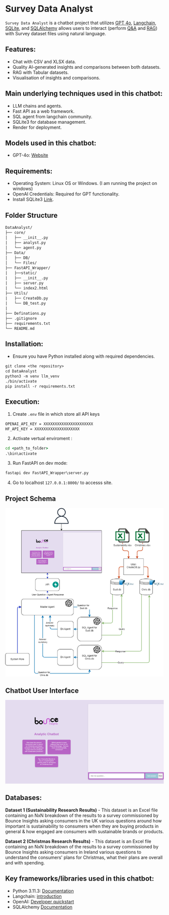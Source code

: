 # Survey Data Analyst


`Survey Data Analyst` is a chatbot project that utilizes <u>GPT 4o</u>, <u>Langchain</u>, <u>SQLite</u>, and <u>SQLAlchemy</u> allows users to interact (perform <u>Q&A</u> and <u>RAG</u>) with Survey dataset files using natural language. 



## Features:

- Chat with CSV and XLSX data.
- Quality AI-generated insights and comparisons between both datasets.
- RAG with Tabular datasets.
- Visualisation of insights and comparisons.



## Main underlying techniques used in this chatbot:
- LLM chains and agents.
- Fast API as a web framework.
- SQL agent from langchain community.
- SQLite3 for database management.
- Render for deployment.

## Models used in this chatbot:
- GPT-4o: [Website](https://platform.openai.com/docs/models)

## Requirements:
- Operating System: Linux OS or Windows. (I am running the project on windows)
- OpenAI Credentials: Required for GPT functionality.
- Install SQLite3 [Link](https://www.sqlite.org/download.html).

## Folder Structure
```
DataAnalyst/
├── core/
│   ├── __init__.py
|   ├── analyst.py
│   └── agent.py
├── Data/
│   ├── DB/
│   └── Files/
├── FastAPI_Wrapper/
|   ├──static/
|   ├── __init__.py
|   ├── server.py
|   └── index2.html
├── Utils/
|   ├── CreateDb.py
|   └── DB_test.py
|
├── Definations.py
├── .gitignore
├── requirements.txt
└── README.md
```


## Installation:
- Ensure you have Python installed along with required dependencies.
```
git clone <the repository>
cd DataAnalyst
python3 -m venv llm_venv
./bin/activate
pip install -r requirements.txt
```
## Execution:

1. Create `.env` file in which store all API keys 
```
OPENAI_API_KEY = XXXXXXXXXXXXXXXXXXXXXX
HF_API_KEY = XXXXXXXXXXXXXXXXXXXX
```

2. Activate vertual enviroment :

```cmd
cd <path_to_folder>
.\bin\activate
```

3. Run FastAPI on dev mode:
```cmd
fastapi dev FastAPI_Wrapper\server.py
```

4. Go to localhost ``127.0.0.1:8000/`` to accesss site.



## Project Schema
<div align="center">
  <img src="images/SQLagent.png" alt="Schema">
</div>

## Chatbot User Interface
<div align="center">
  <img src="images/frontpage.png" alt="ChatBot UI">
</div>

## Databases:
**Dataset 1 (Sustainability Research Results)** - This dataset is an Excel file containing an NxN
breakdown of the results to a survey commissioned by Bounce Insights asking consumers in the
UK various questions around how important is sustainability to consumers when they are buying
products in general & how engaged are consumers with sustainable brands or products.

**Dataset 2 (Christmas Research Results)** - This dataset is an Excel file containing an NxN
breakdown of the results to a survey commissioned by Bounce Insights asking consumers in
Ireland various questions to understand the consumers' plans for Christmas, what their plans are
overall and with spending.


## Key frameworks/libraries used in this chatbot:
- Python 3.11.3: [Documentation](https://www.python.org/downloads/release/python-3113/) 
- Langchain: [introduction](https://python.langchain.com/docs/get_started/introduction)
- OpenAI: [Developer quickstart](https://platform.openai.com/docs/quickstart?context=python)
- SQLAlchemy [Documentation](https://www.sqlalchemy.org/)